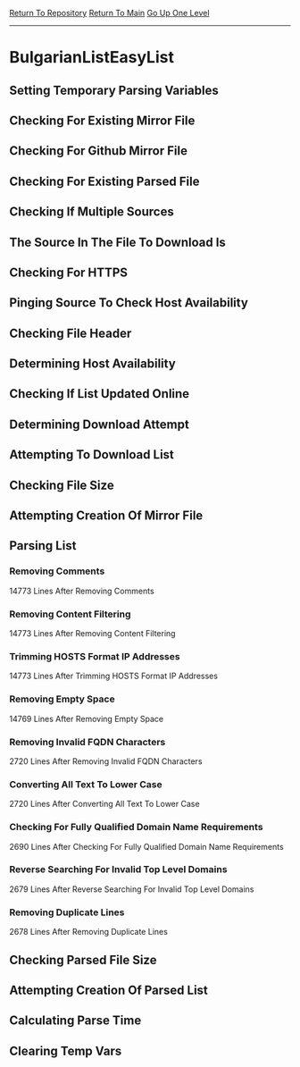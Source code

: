 [Return To Repository](https://github.com/deathbybandaid/piholeparser/)
[Return To Main](https://github.com/deathbybandaid/piholeparser/blob/master/RecentRunLogs/Mainlog.md)
[Go Up One Level](https://github.com/deathbybandaid/piholeparser/blob/master/RecentRunLogs/TopLevelScripts/30-Processing-External-Blacklists.md)
____________________________________
# BulgarianListEasyList
## Setting Temporary Parsing Variables
## Checking For Existing Mirror File
## Checking For Github Mirror File
## Checking For Existing Parsed File
## Checking If Multiple Sources
## The Source In The File To Download Is
## Checking For HTTPS
## Pinging Source To Check Host Availability
## Checking File Header
## Determining Host Availability
## Checking If List Updated Online
## Determining Download Attempt
## Attempting To Download List
## Checking File Size
## Attempting Creation Of Mirror File
## Parsing List
### Removing Comments
14773 Lines After Removing Comments
### Removing Content Filtering
14773 Lines After Removing Content Filtering
### Trimming HOSTS Format IP Addresses
14773 Lines After Trimming HOSTS Format IP Addresses
### Removing Empty Space
14769 Lines After Removing Empty Space
### Removing Invalid FQDN Characters
2720 Lines After Removing Invalid FQDN Characters
### Converting All Text To Lower Case
2720 Lines After Converting All Text To Lower Case
### Checking For Fully Qualified Domain Name Requirements
2690 Lines After Checking For Fully Qualified Domain Name Requirements
### Reverse Searching For Invalid Top Level Domains
2679 Lines After Reverse Searching For Invalid Top Level Domains
### Removing Duplicate Lines
2678 Lines After Removing Duplicate Lines
## Checking Parsed File Size
## Attempting Creation Of Parsed List
## Calculating Parse Time
## Clearing Temp Vars
